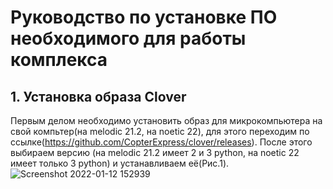 # Руководство по установке ПО необходимого для работы комплекса
## 1. Установка образа Clover
Первым делом необходимо установить образ для микрокомпьютера на свой компьтер(на melodic 21.2, на noetic 22), для этого переходим по ссылке(https://github.com/CopterExpress/clover/releases).
После этого выбираем версию (на melodic 21.2 имеет 2 и 3 python, на noetic 22 имеет только 3 python) и устанавливаем её(Рис.1). 
![Screenshot 2022-01-12 152939](https://user-images.githubusercontent.com/47917455/149140584-21deaff7-a31d-41aa-a9a1-460f88e38719.png)
